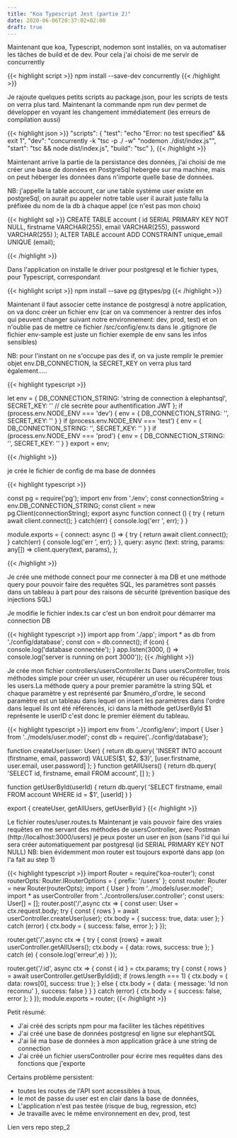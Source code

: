 ```yaml
---
title: "Koa Typescript Jest (partie 2)"
date: 2020-06-06T20:37:02+02:00
draft: true
---
```


Maintenant que koa, Typescript, nodemon sont installés, on va automatiser les tâches de build et de dev.
Pour cela j'ai choisi de me servir de concurrently

{{< highlight script >}}
npm install --save-dev concurrently
{{< /highlight >}}

Je rajoute quelques petits scripts au package.json, pour les scripts de tests on verra plus tard.
Maintenant la commande npm run dev permet de développer en voyant les changement immédiatement (les erreurs de compilation aussi)

{{< highlight json >}}
"scripts": {
  "test": "echo \"Error: no test specified\" && exit 1",
  "dev": "concurrently -k \"tsc -p ./ -w\" \"nodemon ./dist/index.js\"",
  "start": "tsc && node dist/index.js",
  "build": "tsc"
},
{{< /highlight >}}

Maintenant arrive la partie de la persistance des données, j'ai choisi de me créer une
base de données en PostgreSql hebergée sur ma machine, mais on peut héberger les données
dans n'importe quelle base de données.

NB: j'appelle la table account, car une table système user existe en postgreSql, on aurait pu appeler notre table user il aurait juste fallu la préfixée du nom de la db à chaque appel (ce n'est pas mon choix)

{{< highlight sql >}}
CREATE TABLE account (
id SERIAL PRIMARY KEY NOT NULL,
firstname VARCHAR(255),
email VARCHAR(255),
password VARCHAR(255)
);
ALTER TABLE account ADD CONSTRAINT unique_email UNIQUE (email);

{{< /highlight >}}

Dans l'application on installe le driver pour postgresql et le fichier types, pour Typescript, correspondant

{{< highlight script >}}
npm install  --save pg @types/pg
{{< /highlight >}}

Maintenant il faut associer cette instance de postgresql à notre application, on va donc créer un fichier env (car on va commencer à rentrer des infos qui peuvent changer suivant notre environnement: dev, prod, test) et on n'oublie pas de mettre ce fichier /src/config/env.ts dans le .gitignore (le fichier env-sample est juste un fichier exemple de env sans les infos sensibles)

NB: pour l'instant on ne s'occupe pas des if, on va juste remplir le premier objet env.DB_CONNECTION, la SECRET_KEY on verra plus tard également…..

{{< highlight typescript >}}

let env = {
DB_CONNECTION_STRING: 'string de connection à elephantsql',
SECRET_KEY: '' // clé secrète pour authentification JWT
};
if (process.env.NODE_ENV === 'dev') {
env = {
DB_CONNECTION_STRING: '',
SECRET_KEY: ''
}
}
if (process.env.NODE_ENV === 'test') {
env = {
DB_CONNECTION_STRING: '',
SECRET_KEY: ''
}
}
if (process.env.NODE_ENV === 'prod') {
env = {
DB_CONNECTION_STRING: '',
SECRET_KEY: ''
}
}
export = env;

{{< /highlight >}}

je crée le fichier de config de ma base de données

{{< highlight typescript >}} 

const pg = require('pg');
import env from './env';
const connectionString = env.DB_CONNECTION_STRING;
const client = new pg.Client(connectionString);
export async function connect ()  {
try {
return await client.connect();
} catch(err) {
console.log('err ', err);
}
}


module.exports = {
connect: async () => {
try {
return await client.connect();
} catch(err) {
console.log('err ', err);
}
},
query: async (text: string, params: any[]) => client.query(text, params),
};

{{< /highlight >}}

Je crée une méthode connect pour me connecter à ma DB et une méthode query pour pouvoir faire des requêtes SQL, les paramètres sont passés dans un tableau à part pour des raisons de sécurité (prévention basique des injections SQL)

Je modifie le fichier index.ts car c'est un bon endroit pour démarrer ma connection DB

{{< highlight typescript >}} 
import app from './app';
import  * as db  from './config/database';
const con = db.connect();
if (con) {
console.log('database connectée');
}
app.listen(3000, () => console.log('server is running on port 3000')); 
{{< /highlight >}}

Je crée mon fichier controllers/usersController.ts
Dans usersController, trois méthodes simple pour créer un user, récupérer un user ou récupérer tous les users.La méthode query a pour premier paramètre la string SQL et chaque paramètre y est représenté par $numéro_d'ordre, le second paramètre est un tableau dans lequel on insert les paramètres dans l'ordre dans lequel ils ont été référencés, ici dans la méthode getUserById $1 représente le userID c'est donc le premier élément du tableau.

{{< highlight typescript >}} 
import env from '../config/env';
import { User } from '../models/user.model';
const db  = require('../config/database');


function createUser(user: User) {
return db.query(
'INSERT INTO account (firstname, email, password) VALUES($1, $2, $3)',
[user.firstname, user.email, user.password]
);
}
function getAllUsers() {
return  db.query(
'SELECT id, firstname, email FROM account',
[]
);
}


function getUserById(userId) {
return db.query(
'SELECT firstname, email FROM account WHERE id = $1',
[userId]
)
}


export {
createUser,
getAllUsers,
getUserById
}
{{< /highlight >}}

Le fichier routes/user.routes.ts
Maintenant je vais pouvoir faire des vraies requêtes en me servant des méthodes de usersController, avec Postman (http://localhost:3000/users) je peux poster un user en json (sans l'id qui lui sera créer automatiquement par postgresql (id SERIAL PRIMARY KEY NOT NULL)
NB: bien évidemment mon router est toujours exporté dans app (on l'a fait au step 1)

{{< highlight typescript >}}
import Router = require('koa-router');
const routerOpts: Router.IRouterOptions = { prefix: '/users' };
const router: Router = new Router(routerOpts);
import { User } from '../models/user.model';
import * as userController from '../controllers/user.controller';
const users: User[] = [];
router.post('/',async ctx => {
const user: User = ctx.request.body;
try {
const { rows } = await userController.createUser(user);
ctx.body = { success: true, data: user };
} catch (error) {
ctx.body = { success: false, error };
}
});


router.get('/',async ctx => {
try {
const  {rows}  = await userController.getAllUsers();
ctx.body = { data: rows, success: true };
} catch (e) {
console.log('erreur',e)
}
});


router.get('/:id', async ctx => {
const { id } = ctx.params;
try {
const { rows } = await userController.getUserById(id);
if (rows.length === 1) {
ctx.body = { data: rows[0], success: true };
} else {
ctx.body = { data: { message: 'Id non reconnu' }, success: false }
}
} catch (error) {
ctx.body = { success: false, error };
}
});
module.exports = router;
{{< /highlight >}}

Petit résumé:

- J'ai créé des scripts npm pour ma faciliter les tâches répétitives
- J'ai créé une base de données postgresql en ligne sur elephantSQL
- J'ai lié ma base de données à mon application grâce à une string de connection
- J'ai créé un fichier usersController pour écrire mes requêtes dans des fonctions que j'exporte

Certains problème persistent: 

- toutes les routes de l'API sont accessibles à tous,
- le mot de passe du user est en clair dans la base de données,
- L'application n'est pas testée (risque de bug, regression, etc)
- Je travaille avec le même environnement en dev, prod, test

Lien vers repo step_2

